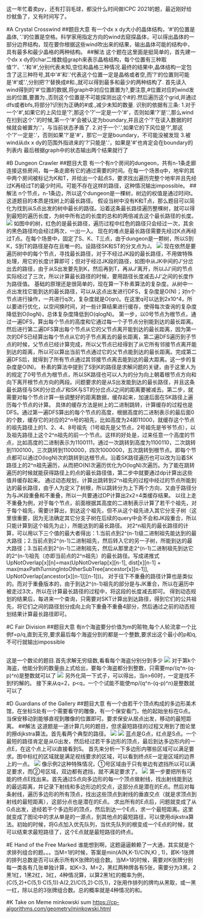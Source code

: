 这一年忙着卖py，还有打羽毛球，都没什么时间做ICPC 2021的题，最近刚好给炒鱿鱼了，又有时间写了。

#A Crystal Crosswind
##题目大意
有一个dx x dy大小的晶体结构，‘#’的位置是晶体, '.'的位置是空格。科学家用指定方向的wind去窥探晶体，可以得出晶体的一部分边界结构，现在要你根据这些wind吹出来的结果，输出晶体可能的结构中，具有最多和最少晶格的两种结构。
##解法
这个题在这里面是挺简单的，首先建一个dx x dy的char二维数组graph来表示晶格结构，每个位置有三种取值‘?’、'.'和'#',分别代表未知,空位和晶格三种情况.最终的结果中,晶体结构一定包含了这三种符号,其中'#'和'.'代表这个位置一定是晶格或者空,而'?'的位置则可能是'#'或'.',分别把'?'替换成#和.,就可以得到最多和最少的两种结构了.
首先读入wind得到的'#'位置的数据,将graph中对应位置置为?,要注意,#位置对应的wind发出的位置,要置为.,否则这个位置是不可能探测出这个#的.然后遍历这个grid,并通过dfs或者bfs,将部分?识别为正确的#或.,减少未知的数量.
识别的依据有三条:
1.对于一个'#',如果它的上风位是'?',那这个'?'一定是一个'#'，否则如果'?'是'.',那么wind在扫到这个'.'的时候,第一个'#'会被认定为boundary,并且这个'?'在读入数据的时候就会被置为'.'，与当前状态矛盾了.
2.对于一个'.',如果它的下风位是‘?',那这个'?'一定是’.‘，否则如果'?'是'#'，那它一定是boundary，不可能没被发现
3.被wind从dx x dy的范围外指进来的'?'只能是'.'，如果是'#'也肯定会在boundary的列表内
最后根据graph中的状态输出两个结果就行了

#B Dungeon Crawler
##题目大意
有一个有n个房间的dungeon，共有n-1条走廊连接这些房间，每一条走廊有它的通过需要的时间。在每一个场景q中，地牢的其中两个房间被标记为K和T，并给出一个起点S，要求找出遍历完整个地牢并且先经过K再经过T的最少时间。可能不存在这样的路径，这种情况输出impossible。
##解法
n个节点，n-1条边，所以这个dungeon是一棵树，树边的权值是通过时间t。这道题目的本质是找树上的最长路径。
假设当树中没有K和T点，那么题目可以简化为找到从S点出发的树中最长的路径。沿着这条最长路径遍历整棵树，就可以得到最短的遍历长度，为树中所有边的长度的总和的两倍减去这个最长路径的长度。
![](tree.jpg)
如图中的树，红色的是最长路径，遍历过程中红色的路径只会经过一次，其余的黑色路径均会经过两次，一出一入。
现在的难点是最长路径需要先经过K点再经过T点。在每个场景中，固定了S、K、T三点，由于dungeon是一颗树，所以S到K，S到T的路径是存在且唯一的。设路径SK和ST的分叉点为J。
![](joint.jpg)
现在依然是要遍历树中的每个节点，寻找最长路径，对于不经过JK段的最长路径，不用做特殊处理，用它的长度计算即可；但对于经过JK段的路径，如图中从JK中间的J'分岔出去的路径，由于从S出发要先到K，然后再到T，再从J‘离开，所以JJ'间的节点实际经过了三次，所以计算最长路径的时候，要用路径长度减去JJ'之间的长度作为路径值。
基础的原理还是很简单的，现在算一下朴素算法的复杂度。从树中一点出发找它能到达的最长路径，可以从这点出发进行DFS，复杂度是O(N)；对n个节点进行操作，一共进行q次，复杂度就是O(qn)。在这里q可以达到2x10^4，所以要进行优化，以空间换时间，对一些计算结果进行缓存，使得每次查询的复杂度降低到O(logN)，总体复杂度降低到O(qlogN)。
第一步，以0号节点为根节点，通过一遍DFS，算出每个节点的高度和它通过每一个子节点分别能到达的最长距离。然后进行第二遍DFS算出每个节点从它的父节点离开能到达的最长距离，因为第一次的DFS已经算出每个节点从它的子节点离去的最长距离，第二遍DFS遍历到子节点的时候，父节点已经计算完成，所以父节点已经得到了从它所有邻接节点离开能到达的距离，所以可以算出当前节点通过它的父节点能到达的最长距离。完成第二遍DFS后，就得到了所有节点通过其邻接节点离去能到达的最大距离。这一步的复杂度是O(N)。
朴素的算法中提到了S到K的路径是求解问题的关键，由于这里人为的规定了0号节点为根节点，所以SK路径也可以人为的分为向上朝着根节点方向和向下离开根节点方向的两段。问题要求的是从S出发能到达的最长路径，并且这条最长路径与SK的分岔点J'和SK与ST的分岔点J之间的距离要被减去。第二步，就需要对每个节点计算一些调整好的距离数据，缓存起来，加速后面在SK路径上遍历每个节点的计算。
具体的缓存方法是树上的二进制跳转，计算缓存的过程也是DFS。通过第一遍DFS算出的每个节点的高度，根据高度的二进制表示的最后面0的个数，缓存它的对应的2^n号的祖先，比如高度为24即11000，就缓存这个节点的祖先路径上的1、2、4、8号祖先（1号祖先是父节点，2号祖先是爷爷节点），以及祖先路径上这个2^n祖先的前一个节点。这样的好处是，过来任意一个高度的节点，比如高度的二进制表示为1100111，通过一次跳转到高度为1100110，二次跳转到1100100，三次跳转到1100000，四次1000000，五次跳转到根节点。即每个节点都可以通过O(logN)次的跳转到达根节点。沿着SK路径遍历也可以改为沿着SK路径上的2^n祖先遍历，从而把O(N)次遍历优化为O(logN)次遍历。为了能在跳转遍历的时候就能获得路径上的点的最长路径值，第二步中就要通过dp计算出这些值并缓存起来。
通过动态规划，计算出跳转到2^n祖先的过程中经过的节点所能到达的最长路径，由于人为定义了树根，所以跳转分为上下两个方向，又由于路径分为与JK段重叠和不重叠，所以一共要通过DP计算出2x2=4类缓存结果。
以往上走不重叠为例，对于每个节点，前面根据其高度的二进制表示计算了若干个祖先，对于每个祖先，需要计算出，到达这个祖先，但不从这个祖先进入其它分支子树（这里很重要，因为无法确定其它分支子树在后续的query中会不会和JK段重合，所以只能计算到这个祖先为止），所能达到的最长路径。 对2^n祖先的最长路径的计算，可以用以下三个值的最大者得出：1.当前点到2^(n-1)级二进制祖先能达到的最大路径；2.当前点到2^(n-1)二进制祖先，然后转入它的另一子树，所能到达的最大路径；3.当前点到2^(n-1)二进制祖先，然后从那里走2^(n-1)二进制祖先到达它的2^(n-1)祖先（亦即当前点的2^n祖先）的最长路径。写成递推式UpNotOverlap[x][n]=max(UpNotOverlap[x][n-1], dist[x][n-1] + max(maxPathTurningIntoOtherSubTree[ancestor[x][n-1]], UpNotOverlap[ancestor[x][n-1]][n-1]))。
对于往下不重叠的路径计算也是类似的。而对于重叠版本的，由于到达2^(n-1)祖先的部分是与JK重合，所以在遍历中被走过3次，所以在计算最长路径的过程中，将这段的长度减去即可。
得到动态规划的结果后，每进来一个查询，只需要对SKT计算出到达路径，得到它们的公共祖先，将它们之间的路径划分成向上向下重叠不重叠4部分，然后通过之前的动态规划结果计算最长路径即可。

#C Fair Division
##题目大意
有n个海盗要分价值为m的赃物,每个人轮流拿一个比例f=p/q,直到无穷,要求最后每个海盗分到的都是一个整数,要求出这个最小的p和q,不可行就输出impossible
##
这是一个数论的题目.首先求解无穷级数,看看每个海盗分别分到多少
![](pirate.jpg)
对于第k个海盗，他能分到的数量由上式给出，要每个海盗都分到整数，只需要mp/(q^n-(q-p)^n)是整数就可以了
![](qmin.jpg)
另外化简一下式子，可以得出，当n>60时，一定是找不到f的解的。
接下来从q=2，p<q，一个个试能不能使mp/(q^n-(q-p)^n)是整数就可以了

#D Guardians of the Gallery
##题目大意
有一个由若干个顶点构成的多边形美术馆，在坐标S处有一个需要看守的雕像，有一个保安看门，他的起始坐标在G点。当保安移动到能够直视到雕像的位置即可。要求保安从居点出发，移动的最短距离。
##解法
这道题是一道计算几何的题目，但求最短路径的过程又用到了图论里的擦dijkstra算法。首先看两个典型的路径。
![](sample1.png)
![](sample2.png)
蓝点是G点，红点是S点。一个最短的路径肯定是从G出发，然后经过若干多边形的顶点，最后到达多边形内的一点E，在这个点上可以直接看到S。
首先来分析一下多边形内哪些区域可以满足要求。图中标红的区域就是满足视线要求的区域，可以看到终点E一定是区域的边界上的一点。
![](region1.jpg)
像示例2这种特殊情况，①号区域由于只有单边有遮挡所以可以满足要求，而②号区域，双边都有遮挡，就不满足要求了。
![](region2.jpg)
第一步要把所有可能的终点E找出来。首先通过S点向多边形的每一个顶点做射线，找出射线能到达的最远距离，并记录下射线和多边形边的交点，这部分点是潜在的E点。然后对每条射线，遍历多边形的所有顶点，找出这些顶点到射线的垂直交点（就是求顶点到射线的最短距离），这部分点也是潜在的E点。
求出所有的E点后，问题就变成了从G点出发，途经若干个多边形的顶点，然后到达一个E点，求一个最短距离。这里就变成了图论中的求从单是的一源点，到其他点的最短路径，可以使用dijkstra算法。初始的时候，将G点加入优先队列，当优先队列的根变成一个E点的时候，就可以结束求最短路径了，这个E点就是最短路径的终点。

#E Hand of the Free Marked
谁能想到啊，这题逼逼赖赖了一大通，其实就是个求排列组合的题。。。当M=1的时候，答案是min(A(N,K-1)/C(N,K) , 1)，即K-1张牌的排列总数是否可以表示所有K张牌的组合数。当M>1的时候，需要对K张牌分别每一类各有几张单独计算，如K=3，M=2，黑红两种牌各有5张，需要分为3黑，2黑1红，1黑2红，3红，4种情况算，以算2黑1红的概率为例，(C(5,2)+C(5,1)·C(5,1))·A(2,2)/C(5,2)·C(5,1)，2张用作排列的牌均从黑取，或一黑一红，除以总的3张牌组合数。总的概率就是4种情况的和。

#K Take on Meme
minkowski sum
https://cp-algorithms.com/geometry/minkowski.html